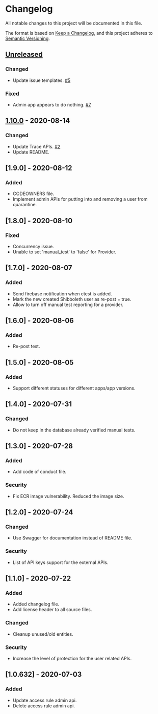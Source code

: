 # Changelog
All notable changes to this project will be documented in this file.

The format is based on [Keep a Changelog](https://keepachangelog.com/en/1.0.0/),
and this project adheres to [Semantic Versioning](https://semver.org/spec/v2.0.0.html).

## [Unreleased]
### Changed
- Update issue templates. [#5](https://github.com/rokwire/health-building-block/issues/5)

### Fixed
- Admin app appears to do nothing. [#7](https://github.com/rokwire/health-building-block/issues/7)

## [1.10.0] - 2020-08-14
### Changed
- Update Trace APIs. [#2](https://github.com/rokwire/health-building-block/issues/2)
- Update README. 

## [1.9.0] - 2020-08-12
### Added
- CODEOWNERS file. 
- Implement admin APIs for putting into and removing a user from quarantine. 

## [1.8.0] - 2020-08-10
### Fixed
- Concurrency issue. 
- Unable to set 'manual_test' to 'false' for Provider. 

## [1.7.0] - 2020-08-07
### Added
- Send firebase notification when ctest is added. 
- Mark the new created Shibboleth user as re-post = true. 
- Allow to turn off manual test reporting for a provider. 

## [1.6.0] - 2020-08-06
### Added
- Re-post test. 

## [1.5.0] - 2020-08-05
### Added
- Support different statuses for different apps/app versions. 

## [1.4.0] - 2020-07-31
### Changed
- Do not keep in the database already verified manual tests. 

## [1.3.0] - 2020-07-28
### Added
- Add code of conduct file. 

### Security
- Fix ECR image vulnerability. Reduced the image size. 

## [1.2.0] - 2020-07-24
### Changed
- Use Swagger for documentation instead of README file. 

### Security
- List of API keys support for the external APIs. 

## [1.1.0] - 2020-07-22
### Added
- Added changelog file. 
- Add license header to all source files. 

### Changed
- Cleanup unused/old entities. 

### Security
- Increase the level of protection for the user related APIs. 

## [1.0.632] - 2020-07-03
### Added
- Update access rule admin api.
- Delete access rule admin api.

[Unreleased]: https://github.com/rokwire/health-building-block/compare/v1.10.0...HEAD
[1.10.0]: https://github.com/rokwire/health-building-block/compare/v1.9.0...v1.10.0

